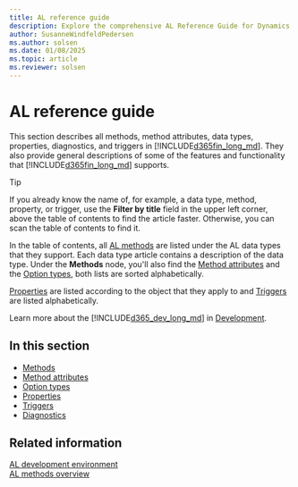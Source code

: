 ```yaml
---
title: AL reference guide
description: Explore the comprehensive AL Reference Guide for Dynamics 365 Business Central, detailing methods, method attributes, data types, properties, diagnostics, and triggers.
author: SusanneWindfeldPedersen
ms.author: solsen
ms.date: 01/08/2025
ms.topic: article
ms.reviewer: solsen
---
```


# AL reference guide

This section describes all methods, method attributes, data types, properties, diagnostics, and triggers in [!INCLUDE[d365fin_long_md](includes/d365fin_long_md.md)]. They also provide general descriptions of some of the features and functionality that [!INCLUDE[d365fin_long_md](includes/d365fin_long_md.md)] supports.

> [!TIP]  
> If you already know the name of, for example, a data type, method, property, or trigger, use the **Filter by title** field in the upper left corner, above the table of contents to find the article faster. Otherwise, you can scan the table of contents to find it.

In the table of contents, all [AL methods](methods-auto/library.md) are listed under the AL data types that they support. Each data type article contains a description of the data type. Under the **Methods** node, you'll also find the [Method attributes](attributes/devenv-method-attributes.md) and the [Option types](methods-auto/action/action-option.md), both lists are sorted alphabetically.

[Properties](properties/devenv-properties.md) are listed according to the object that they apply to and [Triggers](triggers-auto/devenv-triggers.md) are listed alphabetically.  

Learn more about the [!INCLUDE[d365_dev_long_md](includes/d365_dev_long_md.md)] in [Development](devenv-dev-overview.md).  

## In this section  

- [Methods](methods-auto/library.md)  
- [Method attributes](attributes/devenv-method-attributes.md)  
- [Option types](methods-auto/action/action-option.md)  
- [Properties](properties/devenv-properties.md)  
- [Triggers](triggers-auto/devenv-triggers.md)  
- [Diagnostics](diagnostics/diagnostics-overview.md)

## Related information

[AL development environment](devenv-reference-overview.md)  
[AL methods overview](devenv-al-methods.md)  
